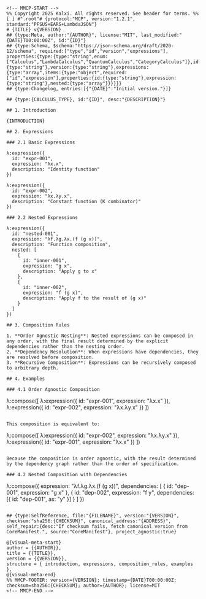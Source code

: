 ```mmcp
<!-- MMCP-START -->
%% Copyright 2025 Kalxi. All rights reserved. See header for terms. %%
[ ] #".root"# {protocol:"MCP", version:"1.2.1", standard:"PFSUS+EARS+LambdaJSON"}
# {TITLE} v{VERSION}
## {type:Meta, author:"{AUTHOR}", license:"MIT", last_modified:"{DATE}T00:00:00Z", id:"{ID}"}
## {type:Schema, $schema:"https://json-schema.org/draft/2020-12/schema", required:["type","id","version","expressions"], properties:{type:{type:"string",enum:["Calculus","LambdaCalculus","QuantumCalculus","CategoryCalculus"]},id:{type:"string"},version:{type:"string"},expressions:{type:"array",items:{type:"object",required:["id","expression"],properties:{id:{type:"string"},expression:{type:"string"},nested:{type:"array"}}}}}}
## {type:Changelog, entries:[{"{DATE}":"Initial version."}]}

## {type:{CALCULUS_TYPE}, id:"{ID}", desc:"{DESCRIPTION}"}

## 1. Introduction

{INTRODUCTION}

## 2. Expressions

### 2.1 Basic Expressions

λ:expression({
  id: "expr-001",
  expression: "λx.x",
  description: "Identity function"
})

λ:expression({
  id: "expr-002",
  expression: "λx.λy.x",
  description: "Constant function (K combinator)"
})

### 2.2 Nested Expressions

λ:expression({
  id: "nested-001",
  expression: "λf.λg.λx.(f (g x))",
  description: "Function composition",
  nested: [
    {
      id: "inner-001",
      expression: "g x",
      description: "Apply g to x"
    },
    {
      id: "inner-002",
      expression: "f (g x)",
      description: "Apply f to the result of (g x)"
    }
  ]
})

## 3. Composition Rules

1. **Order Agnostic Nesting**: Nested expressions can be composed in any order, with the final result determined by the explicit dependencies rather than the nesting order.
2. **Dependency Resolution**: When expressions have dependencies, they are resolved before composition.
3. **Recursive Composition**: Expressions can be recursively composed to arbitrary depth.

## 4. Examples

### 4.1 Order Agnostic Composition

```
λ:compose([
  λ:expression({ id: "expr-001", expression: "λx.x" }),
  λ:expression({ id: "expr-002", expression: "λx.λy.x" })
])
```

This composition is equivalent to:

```
λ:compose([
  λ:expression({ id: "expr-002", expression: "λx.λy.x" }),
  λ:expression({ id: "expr-001", expression: "λx.x" })
])
```

Because the composition is order agnostic, with the result determined by the dependency graph rather than the order of specification.

### 4.2 Nested Composition with Dependencies

```
λ:compose({
  expression: "λf.λg.λx.(f (g x))",
  dependencies: [
    { id: "dep-001", expression: "g x" },
    { id: "dep-002", expression: "f y", dependencies: [{ id: "dep-001", as: "y" }] }
  ]
})
```

## {type:SelfReference, file:"{FILENAME}", version:"{VERSION}", checksum:"sha256:{CHECKSUM}", canonical_address:"{ADDRESS}", self_repair:{desc:"If checksum fails, fetch canonical version from CoreManifest.", source:"CoreManifest"}, project_agnostic:true}

@{visual-meta-start}
author = {{AUTHOR}},
title = {{TITLE}},
version = {{VERSION}},
structure = { introduction, expressions, composition_rules, examples },
@{visual-meta-end}
%% MMCP-FOOTER: version={VERSION}; timestamp={DATE}T00:00:00Z; checksum=sha256:{CHECKSUM}; author={AUTHOR}; license=MIT
<!-- MMCP-END -->
```
